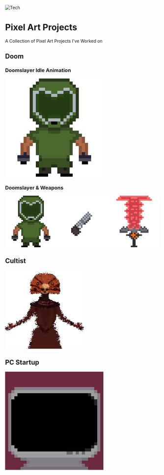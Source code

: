 ![Tech](https://img.shields.io/badge/-Aseprite-grey?style=for-the-badge&logo=aseprite&logoColor=white) 

# Pixel Art Projects
 A Collection of Pixel Art Projects I've Worked on

## Doom
### Doomslayer Idle Animation
![](./Assets/DoomGuyIdle.gif)

### Doomslayer & Weapons
![](./Assets/DoomGuy.png)

## Cultist
![](./Assets/Fading%20God.png)

## PC Startup
![](./Assets/PC.gif)
